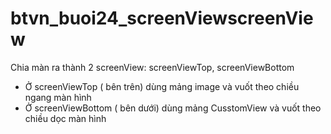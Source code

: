 # btvn_buoi24_screenViewscreenView
Chia màn ra thành 2 screenView: screenViewTop, screenViewBottom
- Ở screenViewTop ( bên trên) dùng mảng image và vuốt theo chiều ngang màn hình
- Ở screenViewBottom ( bên dưới) dùng mảng CusstomView và vuốt theo chiều dọc màn hình
